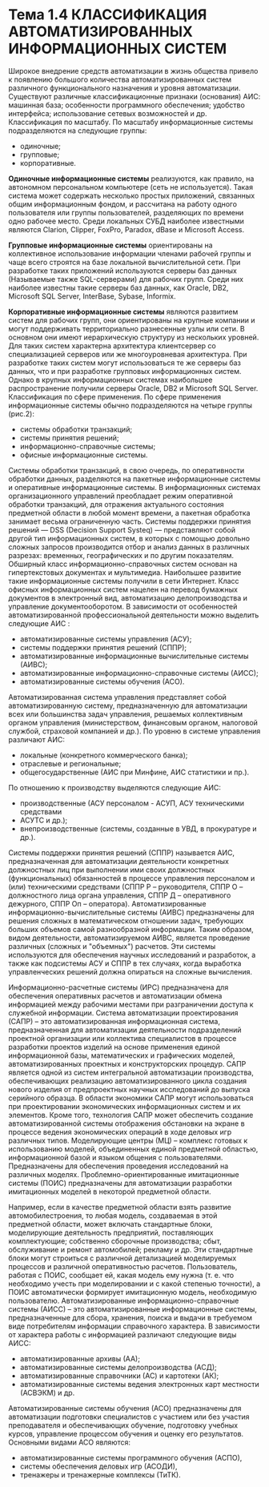 

# Тема 1.4 КЛАССИФИКАЦИЯ АВТОМАТИЗИРОВАННЫХ ИНФОРМАЦИОННЫХ СИСТЕМ
Широкое внедрение средств автоматизации в жизнь общества привело к
появлению большого количества автоматизированных систем различного
функционального назначения и уровня автоматизации.
Существуют различные классификационные признаки (основания) АИС:
машинная база; особенности программного обеспечения; удобство интерфейса;
использование сетевых возможностей и др.
Классификация по масштабу. По масштабу информационные системы
подразделяются на следующие группы:
- одиночные;
- групповые;
- корпоративные.

**Одиночные информационные системы** реализуются, как правило, на
автономном персональном компьютере (сеть не используется). Такая система может
содержать несколько простых приложений, связанных общим информационным
фондом, и рассчитана на работу одного пользователя или группы пользователей,
разделяющих по времени одно рабочее место. Среди локальных СУБД наиболее
известными являются Clarion, Clipper, FoxPro, Paradox, dBase и Microsoft Access.

**Групповые информационные системы** ориентированы на коллективное
использование информации членами рабочей группы и чаще всего строятся на базе
локальной вычислительной сети. При разработке таких приложений используются
серверы баз данных (Называемые также SQL-серверами) для рабочих групп. Среди
них наиболее известны такие серверы баз данных, как Oracle, DB2, Microsoft SQL
Server, InterBase, Sybase, Informix.

**Корпоративные информационные системы** являются развитием систем для
рабочих групп, они ориентированы на крупные компании и могут поддерживать
территориально разнесенные узлы или сети. В основном они имеют иерархическую
структуру из нескольких уровней. Для таких систем характерна архитектура клиентсервер со специализацией серверов или же многоуровневая архитектура.
При разработке таких систем могут использоваться те же серверы баз данных, что и
при разработке групповых информационных систем. Однако в крупных
информационных системах наибольшее распространение получили серверы Oracle,
DB2 и Microsoft SQL Server.
Классификация по сфере применения. По сфере применения информационные
системы обычно подразделяются на четыре группы (рис.2):
- системы обработки транзакций;
- системы принятия решений;
- информационно-справочные системы;
- офисные информационные системы.

Системы обработки транзакций, в свою очередь, по оперативности обработки
данных, разделяются на пакетные информационные системы и оперативные информационные системы. В информационных системах организационного управлений
преобладает режим оперативной обработки транзакций, для отражения актуального
состояния предметной области в любой момент времени, а пакетная обработка
занимает весьма ограниченную часть.
Системы поддержки принятия решений — DSS (Decision Support Systeq) —
представляют собой другой тип информационных систем, в которых с помощью
довольно сложных запросов производится отбор и анализ данных в различных
разрезах: временных, географических и по другим показателям.
Обширный класс информационно-справочных систем основан на
гипертекстовых документах и мультимедиа. Наибольшее развитие такие
информационные системы получили в сети Интернет.
Класс офисных информационных систем нацелен на перевод бумажных
документов в электронный вид, автоматизацию делопроизводства и управление
документооборотом.
В зависимости от особенностей автоматизированной профессиональной
деятельности можно выделить следующие АИС :
- автоматизированные системы управления (АСУ);
- системы поддержки принятия решений (СППР);
- автоматизированные информационные вычислительные системы (АИВС);
- автоматизированные информационно-справочные системы (АИСС);
- автоматизированные системы обучения (АСО).

Автоматизированная система управления представляет собой
автоматизированную систему, предназначенную для автоматизации всех или
большинства задач управления, решаемых коллективным органом управления
(министерством, финансовым органом, налоговой службой, страховой компанией и
др.).
По уровню в системе управления различают АИС:
- локальные (конкретного коммерческого банка);
- отраслевые и региональные;
- общегосударственные (АИС при Минфине, АИС статистики и пр.).

По отношению к производству выделяются следующие АИС:
- производственные (АСУ персоналом - АСУП, АСУ техническими средствами
- АСУТС и др.);
- внепроизводственные (системы, созданные в УВД, в прокуратуре и др.).

Системы поддержки принятия решений (СППР) называется АИС,
предназначенная для автоматизации деятельности конкретных должностных лиц
при выполнении ими своих должностных (функциональных) обязанностей в
процессе управления персоналом и (или) техническими средствами (СППР Р –
руководителя, СППР О – должностного лица органа управления, СППР Д –
оперативного дежурного, СППР Оп – оператора).
Автоматизированные информационно-вычислительные системы (АИВС)
предназначены для решения сложных в математическом отношении задач,
требующих больших объемов самой разнообразной информации. Таким образом,
видом деятельности, автоматизируемом АИВС, является проведение различных
(сложных и "объемных") расчетов. Эти системы используются для обеспечения
научных исследований и разработок, а также как подсистемы АСУ и СППР в тех
случаях, когда выработка управленческих решений должна опираться на сложные
вычисления.

Информационно-расчетные системы (ИРС) предназначена для обеспечения
оперативных расчетов и автоматизации обмена информацией между рабочими
местами при разграничении доступа к служебной информации.
Система автоматизации проектирования (САПР) – это автоматизированная
информационная система, предназначенная для автоматизации деятельности
подразделений проектной организации или коллектива специалистов в процессе
разработки проектов изделий на основе применения единой информационной базы,
математических и графических моделей, автоматизированных проектных и
конструкторских процедур. САПР является одной из систем интегральной
автоматизации производства, обеспечивающих реализацию автоматизированного
цикла создания нового изделия от предпроектных научных исследований до
выпуска серийного образца. В области экономики САПР могут использоваться при
проектировании экономических информационных систем и их элементов. Кроме
того, технология САПР может обеспечить создание автоматизированной системы
отображения обстановки на экране в процессе ведения экономических операций в
ходе деловых игр различных типов.
Моделирующие центры (МЦ) – комплекс готовых к использованию моделей,
объединенных единой предметной областью, информационной базой и языком
общения с пользователями. Предназначены для обеспечения проведения
исследований на различных моделях.
Проблемно-ориентированные имитационные системы (ПОИС) предназначены
для автоматизации разработки имитационных моделей в некоторой предметной
области. 

Например, если в качестве предметной области взять развитие
автомобилестроения, то любая модель, создаваемая в этой предметной области,
может включать стандартные блоки, моделирующие деятельность предприятий,
поставляющих комплектующие; собственно сборочные производства; сбыт,
обслуживание и ремонт автомобилей; рекламу и др. Эти стандартные блоки могут
строиться с различной детализацией моделируемых процессов и различной
оперативностью расчетов. Пользователь, работая с ПОИС, сообщает ей, какая
модель ему нужна (т. е. что необходимо учесть при моделировании и с какой
степенью точности), а ПОИС автоматически формирует имитационную модель,
необходимую пользователю.
Автоматизированные информационно-справочные системы (АИСС) – это
автоматизированные информационные системы, предназначенные для сбора,
хранения, поиска и выдачи в требуемом виде потребителям информации
справочного характера. В зависимости от характера работы с информацией
различают следующие виды АИСС:
- автоматизированные архивы (АА);
- автоматизированные системы делопроизводства (АСД);
- автоматизированные справочники (АС) и картотеки (АК);
- автоматизированные системы ведения электронных карт местности
(АСВЭКМ) и др.

Автоматизированные системы обучения (АСО) предназначены для
автоматизации подготовки специалистов с участием или без участия преподавателя
и обеспечивающих обучение, подготовку учебных курсов, управление процессом
обучения и оценку его результатов. Основными видами АСО являются:
- автоматизированные системы программного обучения (АСПО),
- системы обеспечения деловых игр (АСОДИ),
- тренажеры и тренажерные комплексы (ТиТК).